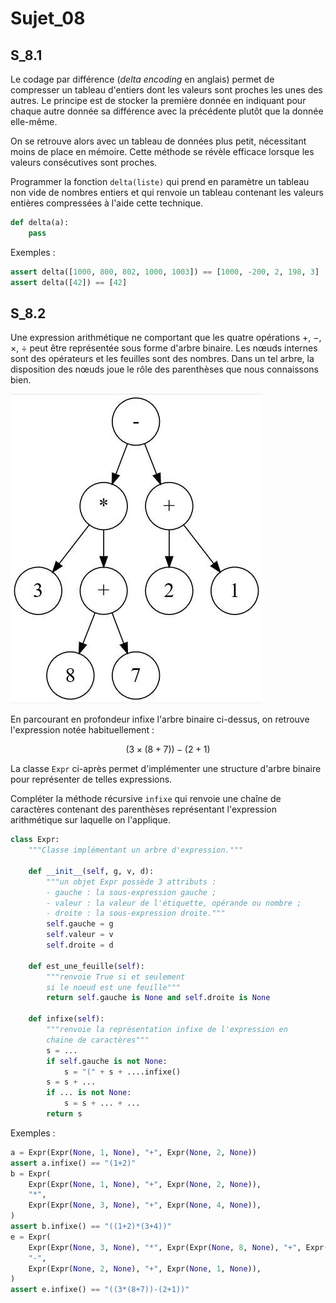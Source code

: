 # Sujet_08
## S_8.1

Le codage par différence (*delta encoding* en anglais) permet de compresser un tableau
d'entiers dont les valeurs sont proches les unes des autres. Le principe est de stocker la
première donnée en indiquant pour chaque autre donnée sa différence avec la précédente
plutôt que la donnée elle-même.

On se retrouve alors avec un tableau de données plus petit, nécessitant
moins de place en mémoire. Cette méthode se révèle efficace lorsque les valeurs consécutives
sont proches.

Programmer la fonction `delta(liste)` qui prend en paramètre un tableau non vide de nombres entiers
et qui renvoie un tableau contenant les valeurs entières compressées à l'aide cette technique.

```python
def delta(a):
    pass
```


Exemples :

```python
assert delta([1000, 800, 802, 1000, 1003]) == [1000, -200, 2, 198, 3]
assert delta([42]) == [42]
```

## S_8.2

Une expression arithmétique ne comportant que les quatre opérations +, −, ×, ÷ peut être
représentée sous forme d'arbre binaire. Les nœuds internes sont des opérateurs et les feuilles
sont des nombres. Dans un tel arbre, la disposition des nœuds joue le rôle des parenthèses que
nous connaissons bien.  

![alt text](images/image-1.png)

En parcourant en profondeur infixe l'arbre binaire ci-dessus, on retrouve l'expression notée habituellement :  


$$(3 \times (8 + 7)) − (2 + 1)$$


La classe `Expr` ci-après permet d'implémenter une structure d'arbre binaire pour représenter de telles expressions.

Compléter la méthode récursive `infixe` qui renvoie une chaîne de caractères contenant des parenthèses représentant l'expression arithmétique sur laquelle on l'applique.


```python
class Expr:
    """Classe implémentant un arbre d'expression."""

    def __init__(self, g, v, d):
        """un objet Expr possède 3 attributs :
        - gauche : la sous-expression gauche ;
        - valeur : la valeur de l'étiquette, opérande ou nombre ;
        - droite : la sous-expression droite."""
        self.gauche = g
        self.valeur = v
        self.droite = d

    def est_une_feuille(self):
        """renvoie True si et seulement
        si le noeud est une feuille"""
        return self.gauche is None and self.droite is None

    def infixe(self):
        """renvoie la représentation infixe de l'expression en
        chaine de caractères"""
        s = ...
        if self.gauche is not None:
            s = "(" + s + ....infixe()
        s = s + ...
        if ... is not None:
            s = s + ... + ...
        return s
```

Exemples :

```python
a = Expr(Expr(None, 1, None), "+", Expr(None, 2, None))
assert a.infixe() == "(1+2)"
b = Expr(
    Expr(Expr(None, 1, None), "+", Expr(None, 2, None)),
    "*",
    Expr(Expr(None, 3, None), "+", Expr(None, 4, None)),
)
assert b.infixe() == "((1+2)*(3+4))"
e = Expr(
    Expr(Expr(None, 3, None), "*", Expr(Expr(None, 8, None), "+", Expr(None, 7, None))),
    "-",
    Expr(Expr(None, 2, None), "+", Expr(None, 1, None)),
)
assert e.infixe() == "((3*(8+7))-(2+1))"
```

